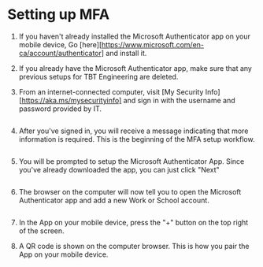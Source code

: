 # Setting up MFA

1. If you haven't already installed the Microsoft Authenticator app on your mobile device, Go [here][https://www.microsoft.com/en-ca/account/authenticator] and install it.

2. If you already have the Microsoft Authenticator app, make sure that any previous setups for TBT Engineering are deleted. 

3. From an internet-connected computer, visit [My Security Info][https://aka.ms/mysecurityinfo] and sign in with the username and password provided by IT.
<image browser-1>

4. After you've signed in, you will receive a message indicating that more information is required. This is the beginning of the MFA setup workflow.
<image browser-2>

5. You will be prompted to setup the Microsoft Authenticator App. Since you've already downloaded the app, you can just click "Next"
<image browser-3>

6. The browser on the computer will now tell you to open the Microsoft Authenticator app and add
a new Work or School account.
<image browser-4>

7. In the App on your mobile device, press the "+" button on the top right of the screen.

8. A QR code is shown on the computer browser. This is how you pair the App on your mobile device.
<image browser-4>

